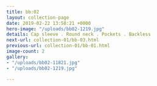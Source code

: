 ```yaml
---
title: bb:02
layout: collection-page
date: 2019-02-22 13:58:21 +0000
hero-image: "/uploads/bb02-1219.jpg"
details: Cap sleeve . Round neck . Pockets . Backless
next-url: collection-01/bb-03.html
previous-url: collection-01/bb-01.html
image-count: 2
gallery:
- "/uploads/bb02-11821.jpg"
- "/uploads/bb02-1219.jpg"

---
```

